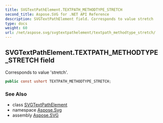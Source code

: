```yaml
---
title: SVGTextPathElement.TEXTPATH_METHODTYPE_STRETCH
second_title: Aspose.SVG for .NET API Reference
description: SVGTextPathElement field. Corresponds to value stretch
type: docs
weight: 60
url: /net/aspose.svg/svgtextpathelement/textpath_methodtype_stretch/
---
```

## SVGTextPathElement.TEXTPATH_METHODTYPE_STRETCH field

Corresponds to value 'stretch'.

```csharp
public const ushort TEXTPATH_METHODTYPE_STRETCH;
```

### See Also

* class [SVGTextPathElement](../)
* namespace [Aspose.Svg](../../svgtextpathelement/)
* assembly [Aspose.SVG](../../../)

